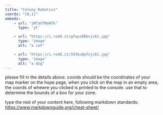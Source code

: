 ```yaml
---
title: "Colony Robotics"
coords: "[0,1]"
embeds: 
    - url: "zNTaVTMoNTk"
      type: 'yt'

    - url: "https://i.redd.it/gfwyz88bvjc61.jpg"
      type: 'image'
      alt: "a cat"

    - url: "https://i.redd.it/343ku4pfxjc61.jpg"
      type: 'image'
      alt: "a dog"
---
```


please fill in the details above. coords should be the coordinates of your map marker on the hope page, when you click on the map in an empty area, the coords of whewre you clicked is printed to the console. use that to determine the bounds of a box for your zone.

type the rest of your content here, following markdown standards: https://www.markdownguide.org/cheat-sheet/